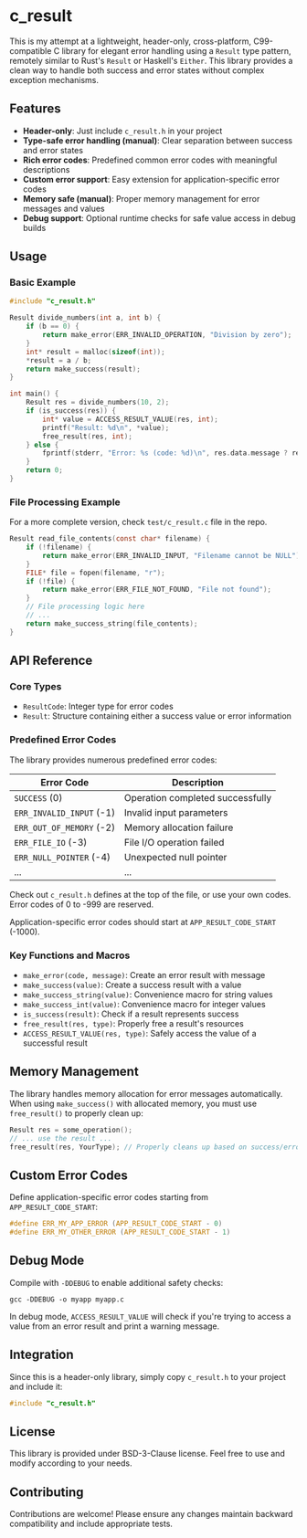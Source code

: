 # c_result
This is my attempt at a lightweight, header-only, cross-platform, C99-compatible C library for elegant error handling using a `Result` type pattern, remotely similar to Rust's `Result` or Haskell's `Either`. This library provides a clean way to handle both success and error states without complex exception mechanisms.
## Features
- **Header-only**: Just include `c_result.h` in your project
- **Type-safe error handling (manual)**: Clear separation between success and error states
- **Rich error codes**: Predefined common error codes with meaningful descriptions
- **Custom error support**: Easy extension for application-specific error codes
- **Memory safe (manual)**: Proper memory management for error messages and values
- **Debug support**: Optional runtime checks for safe value access in debug builds

## Usage
### Basic Example
```c
#include "c_result.h"

Result divide_numbers(int a, int b) {
    if (b == 0) {
        return make_error(ERR_INVALID_OPERATION, "Division by zero");
    }
    int* result = malloc(sizeof(int));
    *result = a / b;
    return make_success(result);
}

int main() {
    Result res = divide_numbers(10, 2);
    if (is_success(res)) {
        int* value = ACCESS_RESULT_VALUE(res, int);
        printf("Result: %d\n", *value);
        free_result(res, int);
    } else {
        fprintf(stderr, "Error: %s (code: %d)\n", res.data.message ? res.data.message : "Unknown error", res.code);
    }
    return 0;
}
```

### File Processing Example
For a more complete version, check `test/c_result.c` file in the repo.
```c
Result read_file_contents(const char* filename) {
    if (!filename) {
        return make_error(ERR_INVALID_INPUT, "Filename cannot be NULL");
    }
    FILE* file = fopen(filename, "r");
    if (!file) {
        return make_error(ERR_FILE_NOT_FOUND, "File not found");
    }
    // File processing logic here
    // ...
    return make_success_string(file_contents);
}
```
## API Reference
### Core Types
- `ResultCode`: Integer type for error codes
- `Result`: Structure containing either a success value or error information

### Predefined Error Codes
The library provides numerous predefined error codes:

| Error Code | Description |
|------------|-------------|
| `SUCCESS` (0) | Operation completed successfully |
| `ERR_INVALID_INPUT` (-1) | Invalid input parameters |
| `ERR_OUT_OF_MEMORY` (-2) | Memory allocation failure |
| `ERR_FILE_IO` (-3) | File I/O operation failed |
| `ERR_NULL_POINTER` (-4) | Unexpected null pointer |
| ... | ... |

Check out `c_result.h` defines at the top of the file, or use your own codes. Error codes of 0 to -999 are reserved.

Application-specific error codes should start at `APP_RESULT_CODE_START` (-1000).
### Key Functions and Macros
- `make_error(code, message)`: Create an error result with message
- `make_success(value)`: Create a success result with a value
- `make_success_string(value)`: Convenience macro for string values
- `make_success_int(value)`: Convenience macro for integer values
- `is_success(result)`: Check if a result represents success
- `free_result(res, type)`: Properly free a result's resources
- `ACCESS_RESULT_VALUE(res, type)`: Safely access the value of a successful result

## Memory Management
The library handles memory allocation for error messages automatically. When using `make_success()` with allocated memory, you must use `free_result()` to properly clean up:

```c
Result res = some_operation();
// ... use the result ...
free_result(res, YourType); // Properly cleans up based on success/error state
```

## Custom Error Codes
Define application-specific error codes starting from `APP_RESULT_CODE_START`:

```c
#define ERR_MY_APP_ERROR (APP_RESULT_CODE_START - 0)
#define ERR_MY_OTHER_ERROR (APP_RESULT_CODE_START - 1)
```

## Debug Mode
Compile with `-DDEBUG` to enable additional safety checks:
```shell
gcc -DDEBUG -o myapp myapp.c
```
In debug mode, `ACCESS_RESULT_VALUE` will check if you're trying to access a value from an error result and print a warning message.

## Integration
Since this is a header-only library, simply copy `c_result.h` to your project and include it:
```c
#include "c_result.h"
```
## License
This library is provided under BSD-3-Clause license. Feel free to use and modify according to your needs.

## Contributing
Contributions are welcome! Please ensure any changes maintain backward compatibility and include appropriate tests.